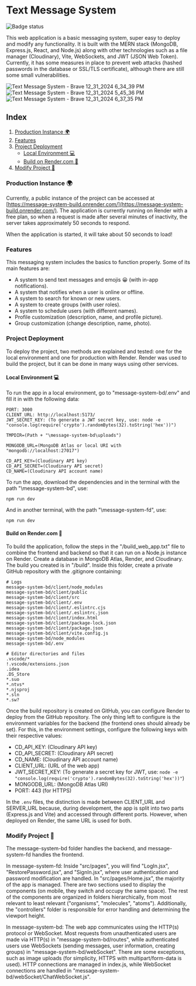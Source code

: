 # Text Message System
![Badge status](https://img.shields.io/badge/STATUS-ALFA-green)

This web application is a basic messaging system, super easy to deploy and modify any functionality. It is built with the MERN stack (MongoDB, Express.js, React, and Node.js) along with other technologies such as a file manager (Cloudinary), Vite, WebSockets, and JWT (JSON Web Token). Currently, it has some measures in place to prevent web attacks (hashed passwords in the database or SSL/TLS certificate), although there are still some small vulnerabilities.

![Text Message System - Brave 12_31_2024 6_34_39 PM](https://github.com/user-attachments/assets/7725e709-38a4-44f3-8404-21af6646f075)
![Text Message System - Brave 12_31_2024 5_45_36 PM](https://github.com/user-attachments/assets/7d2a238a-afd2-4828-b21a-ee9c212b821e)
![Text Message System - Brave 12_31_2024 6_37_35 PM](https://github.com/user-attachments/assets/5e45491b-4515-44c8-bba4-75a97e019726)

## Index
1. [Production Instance 🌍](#production-instance-🌍)
2. [Features](#features)
3. [Project Deployment](#project-deployment)
    * [Local Environment 💻](#local-environment-💻)
    * [Build on Render.com 🧱](#build-on-rendercom-🧱)
4. [Modify Project 🔧](#modify-project-🔧)

### Production Instance 🌍
Currently, a public instance of the project can be accessed at [https://message-system-build.onrender.com/](https://message-system-build.onrender.com/). The application is currently running on Render with a free plan, so when a request is made after several minutes of inactivity, the server takes approximately 50 seconds to respond.

When the application is started, it will take about 50 seconds to load!

### Features
This messaging system includes the basics to function properly. Some of its main features are:
* A system to send text messages and emojis 😀 (with in-app notifications).
* A system that notifies when a user is online or offline.
* A system to search for known or new users.
* A system to create groups (with user roles).
* A system to schedule users (with different names).
* Profile customization (description, name, and profile picture).
* Group customization (change description, name, photo).

### Project Deployment
To deploy the project, two methods are explained and tested: one for the local environment and one for production with Render. Render was used to build the project, but it can be done in many ways using other services.

#### Local Environment 💻
To run the app in a local environment, go to "message-system-bd/.env" and fill it in with the following data:
```
PORT: 3000
CLIENT_URL: http://localhost:5173/
JWT_SECRET_KEY: (To generate a JWT secret key, use: node -e "console.log(require('crypto').randomBytes(32).toString('hex'))")

TMPDIR=(Path + "\message-system-bd\uploads")

MONGODB_URL=(MongoDB Atlas or local URI with "mongodb://localhost:27017")

CD_API_KEY=(Cloudinary API key)
CD_API_SECRET=(Cloudinary API secret)
CD_NAME=(Cloudinary API account name)
```

To run the app, download the dependencies and in the terminal with the path "\message-system-bd", use:
```
npm run dev
```
And in another terminal, with the path "\message-system-fd", use:
```
npm run dev
```

#### Build on Render.com 🧱
To build the application, follow the steps in the "/build_web_app.txt" file to combine the frontend and backend so that it can run on a Node.js instance on Render. Create a database in MongoDB Atlas, Render, and Cloudinary. The build you created is in "/build". Inside this folder, create a private GitHub repository with the .gitignore containing:
```
# Logs
message-system-bd/client/node_modules
message-system-bd/client/public
message-system-bd/client/src
message-system-bd/client/.env
message-system-bd/client/.eslintrc.cjs
message-system-bd/client/.eslintrc.json
message-system-bd/client/index.html
message-system-bd/client/package-lock.json
message-system-bd/client/package.json
message-system-bd/client/vite.config.js
message-system-bd/node_modules
message-system-bd/.env

# Editor directories and files
.vscode/*
!.vscode/extensions.json
.idea
.DS_Store
*.suo
*.ntvs*
*.njsproj
*.sln
*.sw?

```
Once the build repository is created on GitHub, you can configure Render to deploy from the GitHub repository. The only thing left to configure is the environment variables for the backend (the frontend ones should already be set). For this, in the environment settings, configure the following keys with their respective values:
- CD_API_KEY: (Cloudinary API key)
- CD_API_SECRET: (Cloudinary API secret)
- CD_NAME: (Cloudinary API account name)
- CLIENT_URL: (URL of the web app)
- JWT_SECRET_KEY: (To generate a secret key for JWT, use: `node -e "console.log(require('crypto').randomBytes(32).toString('hex'))"`)
- MONGODB_URL: (MongoDB Atlas URI)
- PORT: 443 (for HTTPS)

In the `.env` files, the distinction is made between CLIENT_URL and SERVER_URL because, during development, the app is split into two parts (Express.js and Vite) and accessed through different ports. However, when deployed on Render, the same URL is used for both.

### Modify Project 🔧
The message-system-bd folder handles the backend, and message-system-fd handles the frontend.

In message-system-fd:
Inside "src/pages", you will find "LogIn.jsx", "RestorePassword.jsx", and "SignIn.jsx", where user authentication and password modification are handled. In "src/pages/Home.jsx", the majority of the app is managed. There are two sections used to display the components (on mobile, they switch and occupy the same space). The rest of the components are organized in folders hierarchically, from most relevant to least relevant ("organisms", "molecules", "atoms"). Additionally, the "controllers" folder is responsible for error handling and determining the viewport height.

In message-system-bd:
The web app communicates using the HTTP(s) protocol or WebSocket. Most requests from unauthenticated users are made via HTTP(s) in "message-system-bd/routes", while authenticated users use WebSockets (sending messages, user information, creating groups) in "message-system-bd/webSocket". There are some exceptions, such as image uploads (for simplicity, HTTPS with multipart/form-data is used). HTTP connections are managed in index.js, while WebSocket connections are handled in "message-system-bd/webSocket/ChatWebSocket.js".
